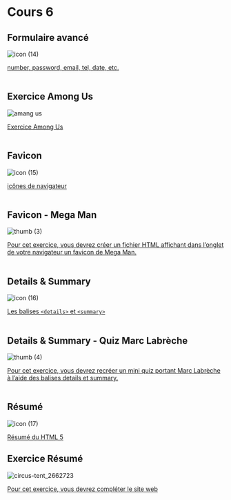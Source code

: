 # Cours 6

## Formulaire avancé
![icon (14)](https://github.com/user-attachments/assets/eceb7f15-970e-47d5-b4a4-c9d8e9f791a2)

[number, password, email, tel, date, etc.](https://tim-montmorency.com/compendium/582-111–web1/html/formulaire-avance.md)
<br>
<br>
## Exercice Among Us

![amang us](https://github.com/user-attachments/assets/a732821d-1d18-4da2-acbb-dff025530350)



[Exercice Among Us](https://tim-montmorency.com/compendium/582-111–web1/exercices/amongus.md)
<br>
<br>
## Favicon

![icon (15)](https://github.com/user-attachments/assets/6dc99ed5-8a77-4219-8f08-9ac23ad6c48b)



[icônes de navigateur](https://tim-montmorency.com/compendium/582-111–web1/html/favicon.md)
<br>
<br>
## Favicon - Mega Man

![thumb (3)](https://github.com/user-attachments/assets/30dfb031-bc72-44b5-9ee7-9a64e6ab2ab0)



[Pour cet exercice, vous devrez créer un fichier HTML affichant dans l’onglet de votre navigateur un favicon de Mega Man.](https://tim-montmorency.com/compendium/582-111–web1/exercices/megaman.md)
<br>
<br>
## Details & Summary
![icon (16)](https://github.com/user-attachments/assets/23e746a9-068a-4678-9540-b2e69fd91792)


[Les balises `<details>` et `<summary>`](https://tim-montmorency.com/compendium/582-111–web1/html/details-summary.md)
<br>
<br>

## Details & Summary - Quiz Marc Labrèche

![thumb (4)](https://github.com/user-attachments/assets/9969a18f-0785-47b1-a0a9-323cfabbc5fb)


[Pour cet exercice, vous devrez recréer un mini quiz portant Marc Labrèche à l’aide des balises details et summary.](https://tim-montmorency.com/compendium/582-111–web1/exercices/quiz-marc-labreche.md)
<br>
<br>

## Résumé
![icon (17)](https://github.com/user-attachments/assets/543b638e-38ff-4764-8120-bb5e77d4a5c5)


[Résumé du HTML 5](https://tim-montmorency.com/compendium/582-111–web1/html/resume.md)

## Exercice Résumé
![circus-tent_2662723](https://github.com/user-attachments/assets/3eb15a75-9e21-4d8f-beb8-608c6ca35a70)


[Pour cet exercice, vous devrez compléter le site web](https://tim-montmorency.com/compendium/582-111–web1/exercices/le-cirque.md)


